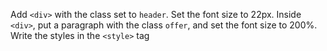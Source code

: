 Add `<div>` with the class set to `header`. Set the font size to 22px. Inside `<div>`, put a paragraph with the class `offer`, and set the font size to 200%. Write the styles in the `<style>` tag
